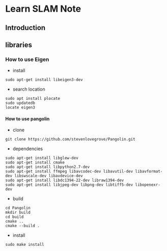 # Learn SLAM Note

## Introduction

## libraries

### How to use Eigen
- install
```shell
sudo apt-get install libeigen3-dev
```

- search location
```shell
sudo apt install plocate
sudo updatedb
locate eigen3
```

#### How to use pangolin
- clone
```shell
git clone https://github.com/stevenlovegrove/Pangolin.git
```
- dependencies
```shell
sudo apt-get install libglew-dev
sudo apt-get install cmake
sudo apt-get install libpython2.7-dev
sudo apt-get install ffmpeg libavcodec-dev libavutil-dev libavformat-dev libswscale-dev libavdevice-dev
sudo apt-get install libdc1394-22-dev libraw1394-dev
sudo apt-get install libjpeg-dev libpng-dev libtiff5-dev libopenexr-dev
```

- build
```shell
cd Pangolin
mkdir build
cd build
cmake ..
cmake --build .
```

- install
```shell
sudo make install
```

